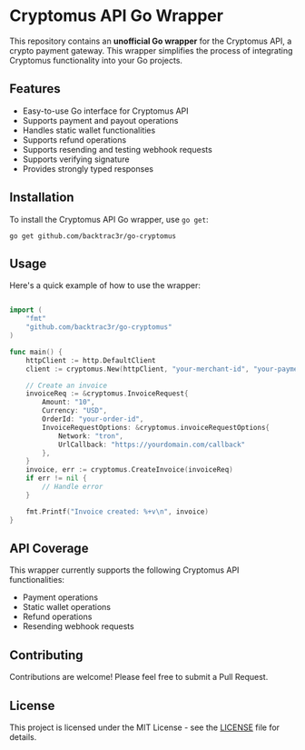 # Cryptomus API Go Wrapper

This repository contains an **unofficial Go wrapper** for the Cryptomus API, a crypto payment gateway. This wrapper simplifies the process of integrating Cryptomus functionality into your Go projects.

## Features

- Easy-to-use Go interface for Cryptomus API
- Supports payment and payout operations
- Handles static wallet functionalities
- Supports refund operations
- Supports resending and testing webhook requests
- Supports verifying signature
- Provides strongly typed responses

## Installation

To install the Cryptomus API Go wrapper, use `go get`:

```
go get github.com/backtrac3r/go-cryptomus
```

## Usage

Here's a quick example of how to use the wrapper:

```go

import (
    "fmt"
    "github.com/backtrac3r/go-cryptomus"
)

func main() {
    httpClient := http.DefaultClient
    client := cryptomus.New(httpClient, "your-merchant-id", "your-payment-api-key", "your-payout-api-key")

    // Create an invoice
    invoiceReq := &cryptomus.InvoiceRequest{
        Amount: "10",
        Currency: "USD",
        OrderId: "your-order-id",
        InvoiceRequestOptions: &cryptomus.invoiceRequestOptions{
            Network: "tron",
            UrlCallback: "https://yourdomain.com/callback"
        },
    }
    invoice, err := cryptomus.CreateInvoice(invoiceReq)
    if err != nil {
        // Handle error
    }

    fmt.Printf("Invoice created: %+v\n", invoice)
}
```

## API Coverage

This wrapper currently supports the following Cryptomus API functionalities:

- Payment operations
- Static wallet operations
- Refund operations
- Resending webhook requests

## Contributing

Contributions are welcome! Please feel free to submit a Pull Request.

## License

This project is licensed under the MIT License - see the [LICENSE](LICENSE) file for details.
